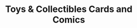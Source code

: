 ---
title: "Toys & Collectibles Cards and Comics"
url: /chilliwack/toys-und-collectibles-cards-and-comics/
shop: Bücher
---
